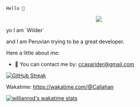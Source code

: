 `Hello 👋`
<p align="center">
  <a href="https://github.com/Call4han"><img src="https://www.google.com/imgres?imgurl=https%3A%2F%2Fexternal-preview.redd.it%2F9m2kVpPl9oo27QiCEivNyqZtD7RApjJIeL5tqa-gJCc.png%3Fauto%3Dwebp%26s%3Db115ed296005eddc1f4fca80a67a9c4d294936ac&imgrefurl=https%3A%2F%2Fwww.reddit.com%2Fr%2FDotA2%2Fcomments%2F3wfb7z%2Fmorphling_xpost_rblender%2F&tbnid=cpxTpMpN01w5KM&vet=12ahUKEwjegtPzkqL7AhUON7kGHbyoDggQMyg9egQIARBf..i&docid=Cf8hx9Wxxjk6sM&w=1920&h=1080&q=morphling%20dota%202&client=firefox-b-d&ved=2ahUKEwjegtPzkqL7AhUON7kGHbyoDggQMyg9egQIARBf](https://images-wixmp-ed30a86b8c4ca887773594c2.wixmp.com/f/3ed88dbb-417c-4022-93a2-0c79068149f9/d8tnzqy-00a6c83d-1f5e-45b2-99d6-b69fda11f3ff.jpg/v1/fill/w_1024,h_1449,q_75,strp/dota_2__morphling_by_kisetsukaze_d8tnzqy-fullview.jpg?token=eyJ0eXAiOiJKV1QiLCJhbGciOiJIUzI1NiJ9.eyJzdWIiOiJ1cm46YXBwOjdlMGQxODg5ODIyNjQzNzNhNWYwZDQxNWVhMGQyNmUwIiwiaXNzIjoidXJuOmFwcDo3ZTBkMTg4OTgyMjY0MzczYTVmMGQ0MTVlYTBkMjZlMCIsIm9iaiI6W1t7ImhlaWdodCI6Ijw9MTQ0OSIsInBhdGgiOiJcL2ZcLzNlZDg4ZGJiLTQxN2MtNDAyMi05M2EyLTBjNzkwNjgxNDlmOVwvZDh0bnpxeS0wMGE2YzgzZC0xZjVlLTQ1YjItOTlkNi1iNjlmZGExMWYzZmYuanBnIiwid2lkdGgiOiI8PTEwMjQifV1dLCJhdWQiOlsidXJuOnNlcnZpY2U6aW1hZ2Uub3BlcmF0aW9ucyJdfQ.Cs_sgatHJ1IQmZaqSYD03HuQd5CQMGACI6qG4706iHA)"></a>
</p>
yo I am `Wilder`

and I am Peruvian trying to be a great developer.







Here a little about me:
- 📝 You can contact me by: ccasarider@gmail.com


[![GitHub Streak](http://github-readme-streak-stats.herokuapp.com?user=Callahan&theme=dark&date_format=j%2Fn%5B%2FY%5D&background=201E1E&border=867815&stroke=E0E0E0&ring=268586&fire=DD401D&currStreakNum=ADDD8E&sideNums=76CBD5AA&currStreakLabel=6DBADD&sideLabels=6DBADD&dates=D0D0D0)](https://git.io/streak-stats)

Wakatime: https://wakatime.com/@Callahan

[![willianrod's wakatime stats](https://github-readme-stats.vercel.app/api/wakatime?username=Callahan)](https://github.com/Call4han/github-readme-stats)






